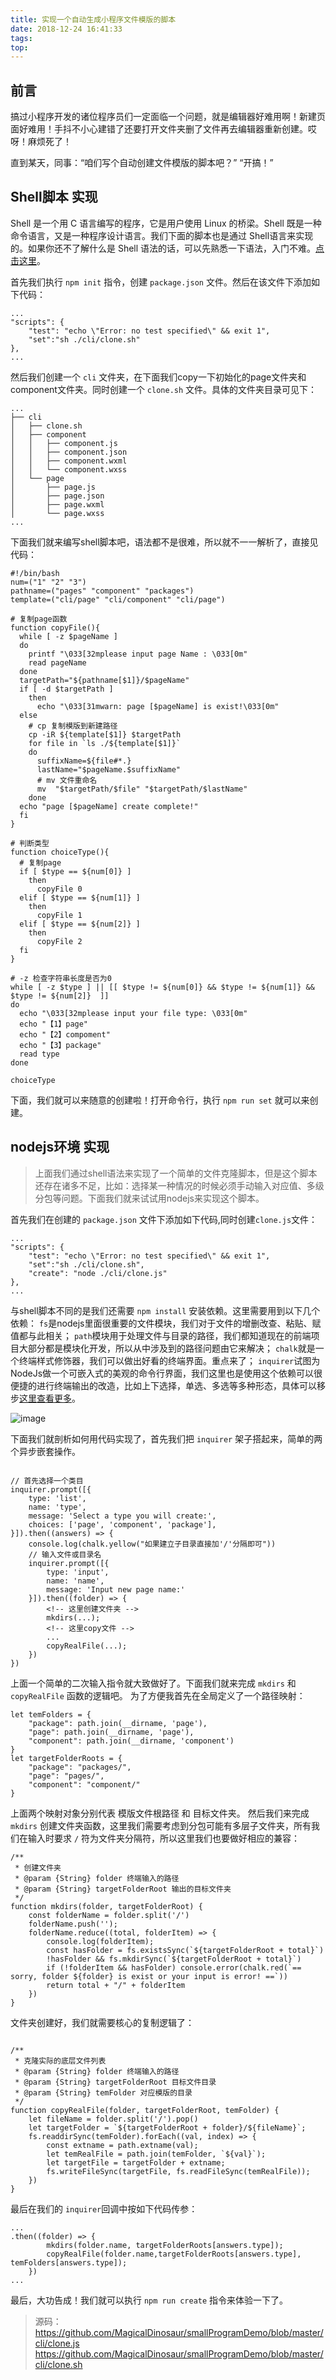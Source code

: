 ```yaml
---
title: 实现一个自动生成小程序文件模版的脚本
date: 2018-12-24 16:41:33
tags:
top:
---
```

## 前言
搞过小程序开发的诸位程序员们一定面临一个问题，就是编辑器好难用啊！新建页面好难用！手抖不小心建错了还要打开文件夹删了文件再去编辑器重新创建。哎呀！麻烦死了！

直到某天，同事：“咱们写个自动创建文件模版的脚本吧？”  “开搞！”

## Shell脚本 实现
Shell 是一个用 C 语言编写的程序，它是用户使用 Linux 的桥梁。Shell 既是一种命令语言，又是一种程序设计语言。我们下面的脚本也是通过 Shell语言来实现的。如果你还不了解什么是 Shell 语法的话，可以先熟悉一下语法，入门不难。[点击这里](http://www.runoob.com/linux/linux-shell.html)。

首先我们执行 `npm init` 指令，创建 `package.json` 文件。然后在该文件下添加如下代码：
```
...
"scripts": {
    "test": "echo \"Error: no test specified\" && exit 1",
    "set":"sh ./cli/clone.sh"
},
...
```

然后我们创建一个 `cli` 文件夹，在下面我们copy一下初始化的page文件夹和component文件夹。同时创建一个 `clone.sh` 文件。具体的文件夹目录可见下：
```
...
├── cli
│   ├── clone.sh
│   ├── component
│   │   ├── component.js
│   │   ├── component.json
│   │   ├── component.wxml
│   │   └── component.wxss
│   └── page
│       ├── page.js
│       ├── page.json
│       ├── page.wxml
│       └── page.wxss
...
```

下面我们就来编写shell脚本吧，语法都不是很难，所以就不一一解析了，直接见代码：
```
#!/bin/bash
num=("1" "2" "3")
pathname=("pages" "component" "packages")
template=("cli/page" "cli/component" "cli/page")

# 复制page函数
function copyFile(){
  while [ -z $pageName ]
  do 
    printf "\033[32mplease input page Name : \033[0m"
    read pageName
  done
  targetPath="${pathname[$1]}/$pageName"
  if [ -d $targetPath ]
    then
      echo "\033[31mwarn: page [$pageName] is exist!\033[0m"
  else
    # cp 复制模版到新建路径
    cp -iR ${template[$1]} $targetPath 
    for file in `ls ./${template[$1]}`
    do
      suffixName=${file#*.}
      lastName="$pageName.$suffixName"
      # mv 文件重命名
      mv  "$targetPath/$file" "$targetPath/$lastName"
    done 
  echo "page [$pageName] create complete!"
  fi
}

# 判断类型
function choiceType(){
  # 复制page
  if [ $type == ${num[0]} ]
    then 
      copyFile 0
  elif [ $type == ${num[1]} ]
    then
      copyFile 1
  elif [ $type == ${num[2]} ]
    then
      copyFile 2
  fi
}

# -z 检查字符串长度是否为0
while [ -z $type ] || [[ $type != ${num[0]} && $type != ${num[1]} && $type != ${num[2]}  ]]
do
  echo "\033[32mplease input your file type: \033[0m"
  echo "【1】page"
  echo "【2】compoment"
  echo "【3】package"
  read type
done

choiceType
```

下面，我们就可以来随意的创建啦！打开命令行，执行 `npm run set` 就可以来创建。


## nodejs环境 实现
>上面我们通过shell语法来实现了一个简单的文件克隆脚本，但是这个脚本还存在诸多不足，比如：选择某一种情况的时候必须手动输入对应值、多级分包等问题。下面我们就来试试用nodejs来实现这个脚本。

首先我们在创建的 `package.json` 文件下添加如下代码,同时创建`clone.js`文件：
```
...
"scripts": {
    "test": "echo \"Error: no test specified\" && exit 1",
    "set":"sh ./cli/clone.sh",
    "create": "node ./cli/clone.js"
},
...
```

与shell脚本不同的是我们还需要 `npm install` 安装依赖。这里需要用到以下几个依赖：
`fs`是nodejs里面很重要的文件模块，我们对于文件的增删改查、粘贴、赋值都与此相关；
`path`模块用于处理文件与目录的路径，我们都知道现在的前端项目大部分都是模块化开发，所以从中涉及到的路径问题由它来解决；
`chalk`就是一个终端样式修饰器，我们可以做出好看的终端界面。重点来了；
`inquirer`试图为NodeJs做一个可嵌入式的美观的命令行界面，我们这里也是使用这个依赖可以很便捷的进行终端输出的改造，比如上下选择，单选、多选等多种形态，具体可以移步[这里查看更多](https://www.npmjs.com/package/inquirer)。

![image](http://wx2.sinaimg.cn/mw690/a73bc6a1ly1fyzfn6lq00j20ho04ugnk.jpg)

下面我们就剖析如何用代码实现了，首先我们把 `inquirer` 架子搭起来，简单的两个异步嵌套操作。
```

// 首先选择一个类目
inquirer.prompt([{
    type: 'list',
    name: 'type',
    message: 'Select a type you will create:',
    choices: ['page', 'component', 'package'],
}]).then((answers) => {
    console.log(chalk.yellow("如果建立子目录直接加'/'分隔即可"))
    // 输入文件或目录名
    inquirer.prompt([{
        type: 'input',
        name: 'name',
        message: 'Input new page name:'
    }]).then((folder) => {
        <!-- 这里创建文件夹 -->
        mkdirs(...);
        <!-- 这里copy文件 -->
        ...
        copyRealFile(...);
    })
})

```

上面一个简单的二次输入指令就大致做好了。下面我们就来完成 `mkdirs` 和 `copyRealFile` 函数的逻辑吧。
为了方便我首先在全局定义了一个路径映射：
```
let temFolders = {
    "package": path.join(__dirname, 'page'),
    "page": path.join(__dirname, 'page'),
    "component": path.join(__dirname, 'component')
}
let targetFolderRoots = {
    "package": "packages/",
    "page": "pages/",
    "component": "component/"
}
```

上面两个映射对象分别代表 模版文件根路径 和 目标文件夹。
然后我们来完成 `mkdirs` 创建文件夹函数，这里我们需要考虑到分包可能有多层子文件夹，所有我们在输入时要求 `/` 符为文件夹分隔符，所以这里我们也要做好相应的兼容：
```
/**
 * 创建文件夹
 * @param {String} folder 终端输入的路径
 * @param {String} targetFolderRoot 输出的目标文件夹
 */
function mkdirs(folder, targetFolderRoot) {
    const folderName = folder.split('/')
    folderName.push('');
    folderName.reduce((total, folderItem) => {
        console.log(folderItem);
        const hasFolder = fs.existsSync(`${targetFolderRoot + total}`)
        !hasFolder && fs.mkdirSync(`${targetFolderRoot + total}`)
        if (!folderItem && hasFolder) console.error(chalk.red(`== sorry, folder ${folder} is exist or your input is error! ==`))
        return total + "/" + folderItem
    })
}

```

文件夹创建好，我们就需要核心的复制逻辑了：

```

/**
 * 克隆实际的底层文件列表
 * @param {String} folder 终端输入的路径
 * @param {String} targetFolderRoot 目标文件目录
 * @param {String} temFolder 对应模版的目录
 */
function copyRealFile(folder, targetFolderRoot, temFolder) {
    let fileName = folder.split('/').pop()
    let targetFolder = `${targetFolderRoot + folder}/${fileName}`;
    fs.readdirSync(temFolder).forEach((val, index) => {
        const extname = path.extname(val);
        let temRealFile = path.join(temFolder, `${val}`);
        let targetFile = targetFolder + extname;
        fs.writeFileSync(targetFile, fs.readFileSync(temRealFile));
    })
}

```

最后在我们的 `inquirer`回调中按如下代码传参：
```
...
.then((folder) => {
        mkdirs(folder.name, targetFolderRoots[answers.type]);
        copyRealFile(folder.name,targetFolderRoots[answers.type], temFolders[answers.type]);
    })
...
```
最后，大功告成！我们就可以执行 `npm run create` 指令来体验一下了。
>源码：
https://github.com/MagicalDinosaur/smallProgramDemo/blob/master/cli/clone.js
https://github.com/MagicalDinosaur/smallProgramDemo/blob/master/cli/clone.sh



